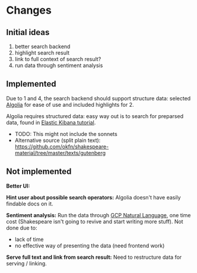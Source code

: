 # Changes

## Initial ideas

1. better search backend
2. highlight search result
3. link to full context of search result?
4. run data through sentiment analysis

## Implemented

Due to 1 and 4, the search backend should support structure data:
selected [Algolia](https://www.algolia.com/) for ease of use and included highlights for 2.

Algolia requires structured data:
easy way out is to search for preparsed data, found in [Elastic Kibana tutorial](https://www.elastic.co/guide/en/kibana/6.8/tutorial-load-dataset.html).

- TODO: This might not include the sonnets
- Alternative source (split plain text): https://github.com/okfn/shakespeare-material/tree/master/texts/gutenberg

## Not implemented

**Better UI:**

**Hint user about possible search operators:**
Algolia doesn't have easily findable docs on it.

**Sentiment analysis:**
Run the data through [GCP Natural Language](https://cloud.google.com/natural-language), one time cost (Shakespeare isn't going to revive and start writing more stuff). Not done due to:

- lack of time
- no effective way of presenting the data (need frontend work)

**Serve full text and link from search result:**
Need to restructure data for serving / linking.
